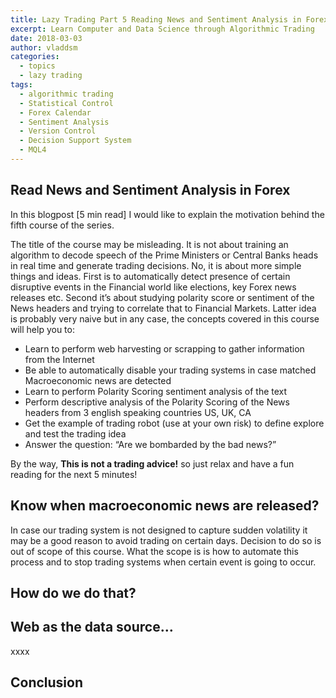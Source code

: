 ```yaml
---
title: Lazy Trading Part 5 Reading News and Sentiment Analysis in Forex
excerpt: Learn Computer and Data Science through Algorithmic Trading
date: 2018-03-03
author: vladdsm
categories:
  - topics
  - lazy trading
tags:
  - algorithmic trading
  - Statistical Control
  - Forex Calendar
  - Sentiment Analysis
  - Version Control
  - Decision Support System
  - MQL4
---
```


## Read News and Sentiment Analysis in Forex

In this blogpost [5 min read] I would like to explain the motivation behind the fifth course of the series. 

The title of the course may be misleading. It is not about training an algorithm to decode speech of the Prime Ministers or Central Banks heads in real time and generate trading decisions. No, it is about more simple things and ideas. First is to automatically detect presence of certain disruptive events in the Financial world like elections, key Forex news releases etc. Second it’s about studying polarity score or sentiment of the News headers and trying to correlate that to Financial Markets. Latter idea is probably very naive but in any case, the concepts covered in this course will help you to:

* Learn to perform web harvesting or scrapping to gather information from the Internet
* Be able to automatically disable your trading systems in case matched Macroeconomic news are detected
* Learn to perform Polarity Scoring sentiment analysis of the text
* Perform descriptive analysis of the Polarity Scoring of the News headers from 3 english speaking countries US, UK, CA
* Get the example of trading robot (use at your own risk) to define explore and test the trading idea
* Answer the question: “Are we bombarded by the bad news?” 

By the way, **This is not a trading advice!** so just relax and have a fun reading for the next 5 minutes!

## Know when macroeconomic news are released?

In case our trading system is not designed to capture sudden volatility it may be a good reason to avoid trading on certain days. Decision to do so is out of scope of this course. What the scope is is how to automate this process and to stop trading systems when certain event is going to occur.

## How do we do that?


## Web as the data source…

xxxx
 

## Conclusion
